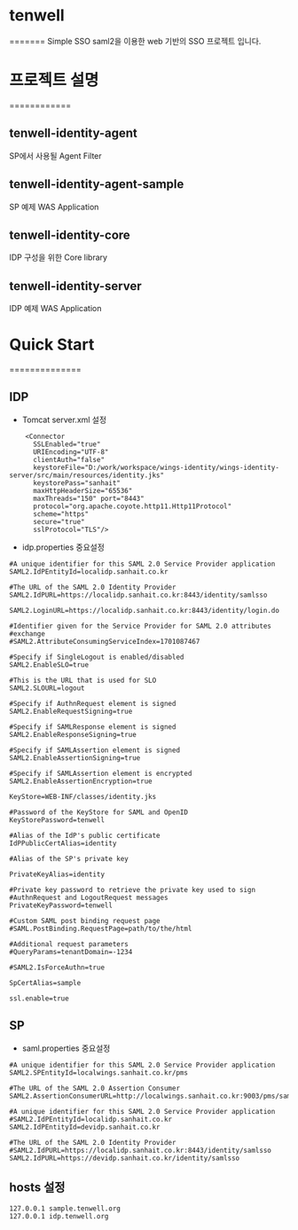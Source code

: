 # tenwell #
=======
Simple SSO
saml2을 이용한 web 기반의 SSO 프로젝트 입니다.

# 프로젝트 설명 #
============
## tenwell-identity-agent ##
SP에서 사용될 Agent Filter

## tenwell-identity-agent-sample ##
SP 예제 WAS Application

## tenwell-identity-core ##
IDP 구성을 위한 Core library

## tenwell-identity-server ##
IDP 예제 WAS Application

# Quick Start #
==============
## IDP ##
- Tomcat server.xml 설정 
```
    <Connector 
      SSLEnabled="true" 
      URIEncoding="UTF-8" 
      clientAuth="false" 
      keystoreFile="D:/work/workspace/wings-identity/wings-identity-server/src/main/resources/identity.jks" 
      keystorePass="sanhait" 
      maxHttpHeaderSize="65536" 
      maxThreads="150" port="8443" 
      protocol="org.apache.coyote.http11.Http11Protocol" 
      scheme="https" 
      secure="true" 
      sslProtocol="TLS"/>
 ```

- idp.properties 중요설정
```
#A unique identifier for this SAML 2.0 Service Provider application
SAML2.IdPEntityId=localidp.sanhait.co.kr

#The URL of the SAML 2.0 Identity Provider
SAML2.IdPURL=https://localidp.sanhait.co.kr:8443/identity/samlsso

SAML2.LoginURL=https://localidp.sanhait.co.kr:8443/identity/login.do

#Identifier given for the Service Provider for SAML 2.0 attributes 
#exchange
#SAML2.AttributeConsumingServiceIndex=1701087467

#Specify if SingleLogout is enabled/disabled
SAML2.EnableSLO=true

#This is the URL that is used for SLO
SAML2.SLOURL=logout

#Specify if AuthnRequest element is signed
SAML2.EnableRequestSigning=true

#Specify if SAMLResponse element is signed
SAML2.EnableResponseSigning=true

#Specify if SAMLAssertion element is signed
SAML2.EnableAssertionSigning=true

#Specify if SAMLAssertion element is encrypted
SAML2.EnableAssertionEncryption=true

KeyStore=WEB-INF/classes/identity.jks

#Password of the KeyStore for SAML and OpenID
KeyStorePassword=tenwell

#Alias of the IdP's public certificate
IdPPublicCertAlias=identity

#Alias of the SP's private key 

PrivateKeyAlias=identity

#Private key password to retrieve the private key used to sign 
#AuthnRequest and LogoutRequest messages
PrivateKeyPassword=tenwell

#Custom SAML post binding request page
#SAML.PostBinding.RequestPage=path/to/the/html

#Additional request parameters
#QueryParams=tenantDomain=-1234

#SAML2.IsForceAuthn=true

SpCertAlias=sample

ssl.enable=true
```

## SP ##
- saml.properties 중요설정
```
#A unique identifier for this SAML 2.0 Service Provider application
SAML2.SPEntityId=localwings.sanhait.co.kr/pms

#The URL of the SAML 2.0 Assertion Consumer
SAML2.AssertionConsumerURL=http://localwings.sanhait.co.kr:9003/pms/samlsso.do

#A unique identifier for this SAML 2.0 Service Provider application
#SAML2.IdPEntityId=localidp.sanhait.co.kr
SAML2.IdPEntityId=devidp.sanhait.co.kr

#The URL of the SAML 2.0 Identity Provider
#SAML2.IdPURL=https://localidp.sanhait.co.kr:8443/identity/samlsso
SAML2.IdPURL=https://devidp.sanhait.co.kr/identity/samlsso
```


## hosts 설정 ##
```
127.0.0.1 sample.tenwell.org
127.0.0.1 idp.tenwell.org
```
